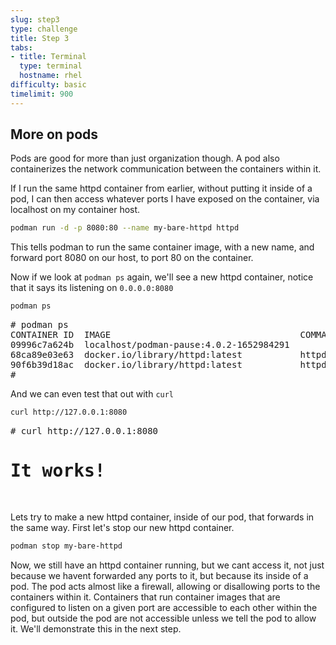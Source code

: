```yaml
---
slug: step3
type: challenge
title: Step 3
tabs:
- title: Terminal
  type: terminal
  hostname: rhel
difficulty: basic
timelimit: 900
---
```

## More on pods

Pods are good for more than just organization though.  A pod also containerizes the network communication between the containers within it.  

If I run the same httpd container from earlier, without putting it inside of a pod, I can then access whatever ports I have exposed on the container, via localhost on my container host. 

```bash
podman run -d -p 8080:80 --name my-bare-httpd httpd
```

This tells podman to run the same container image, with a new name, and forward port 8080 on our host, to port 80 on the container. 

Now if we look at `podman ps` again, we'll see a new httpd container, notice that it says its listening on `0.0.0.0:8080` 

```bash
podman ps
```

<pre type=file>
# podman ps
CONTAINER ID  IMAGE                                    COMMAND           CREATED         STATUS             PORTS                 NAMES
09996c7a624b  localhost/podman-pause:4.0.2-1652984291                    12 minutes ago  Up 10 minutes ago                        2d95aa4fdaee-infra
68ca89e03e63  docker.io/library/httpd:latest           httpd-foreground  10 minutes ago  Up 10 minutes ago                        my-httpd
90f6b39d18ac  docker.io/library/httpd:latest           httpd-foreground  4 seconds ago   Up 3 seconds ago   0.0.0.0:8080->80/tcp  my-bare-httpd
# 
</pre>

And we can even test that out with `curl`

```bash
curl http://127.0.0.1:8080
```

<pre type=file>
# curl http://127.0.0.1:8080
<html><body><h1>It works!</h1></body></html>
</pre>

Lets try to make a new httpd container, inside of our pod, that forwards in the same way.  First let's stop our new httpd container. 

```bash
podman stop my-bare-httpd
```

Now, we still have an httpd container running, but we cant access it, not just because we havent forwarded any ports to it, but because its inside of a pod.  The pod acts almost like a firewall, allowing or disallowing ports to the containers within it.  Containers that run container images that are configured to listen on a given port are accessible to each other within the pod, but outside the pod are not accessible unless we tell the pod to allow it. We'll demonstrate this in the next step. 


